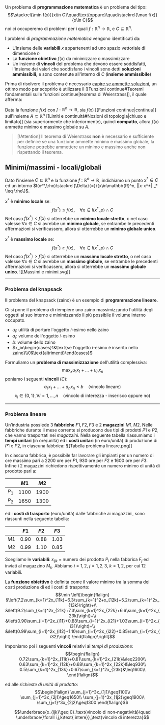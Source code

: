 Un problema di **programmazione matematica** è un problema del tipo:
$$\stackrel{\min f(x)}{x\in C}\quad\text{oppure}\quad\stackrel{\max f(x)}{x\in C}$$
noi ci occuperemo di problemi per i quali $f:\mathbb{R}^n\to \mathbb{R}$, e $C\subseteq \mathbb{R}^n$.

I problemi di _programmazione matematica_ vengono identificati da:
- L'insieme delle **variabili** $x$ appartenenti ad uno spazio vettoriale di dimensione $n$
- La **funzione obiettivo** $f(x)$ da minimizzare o massimizzare
- Un insieme di **vincoli** del problema che devono essere soddisfatti, l'insieme dei valori che soddisfano i vincoli sono detti **soluzioni ammissibili**, e sono contenute all'interno di $C$ (**insieme ammissibile**)

Prima di risolvere il problema è necessario <u>capire se ammette soluzioni</u>, un ottimo modo per scoprirlo è utilizzare il [[Funzioni continue#Teoremi fondamentali sulle funzioni continue|teorema di Weierstrass]], il quale afferma:

Data la funzione $f(x)$ con $f:\mathbb{R}^n\to\mathbb{R}$, sia $f(x)$ [[Funzioni continue|continua]] sull'insieme $A\subset\mathbb{R}^n$ [[Limiti e continuità#Nozioni di topologia|chiuso e limitato]] (sia superiormente che inferiormente), quindi **compatto**, allora $f(x)$ ammette minimo e massimo globale su $A$.

>[!Attention]
>Il teorema di Weierstrass **non** è necessario e sufficiente per definire se una funzione ammette minimo e massimo globale, la funzione potrebbe ammettere un minimo e massimo anche non rispettando il teorema.

## Minimi/massimi - locali/globali
Dato l'insieme $C\subseteq \mathbb{R}^n$ e la funzione $f:\mathbb{R}^n\to\mathbb{R}$, indichiamo un punto $x^*\in C$ ed un intorno $I(x^*,\rho)\stackrel{\Delta}{=}\{x\in\mathbb{R}^n, ||x-x^*||_* \leq \rho\}$.

$x^*$ è **minimo locale** se:
$$f(x^*)\leq f(x),\quad\forall x\in I(x^*,\rho)\cap C$$
Nel caso $f(x^*) < f(x)$ si otterrebbe un **minimo locale stretto**, o nel caso valesse $\forall x\in C$ si avrebbe un **minimo globale**, se entrambe le precedenti affermazioni si verificassero, allora si otterrebbe un **minimo globale unico**.

$x^*$ è **massimo locale** se:
$$f(x^*)\geq f(x),\quad\forall x\in I(x^*,\rho)\cap C$$
Nel caso $f(x^*) > f(x)$ si otterrebbe un **massimo locale stretto**, o nel caso valesse $\forall x\in C$ si avrebbe un **massimo globale**, se entrambe le precedenti affermazioni si verificassero, allora si otterrebbe un **massimo globale unico**.
![[Massimi e minimi.svg]]

---
### Problema del knapsack
Il problema del knapsack (zaino) è un esempio di **programmazione lineare**.

Ci si pone il problema di riempiere uno zaino massimizzando l'utilità degli oggetti al suo interno e minimizzando il più possibile il volume interno occupato.
- $u_i$: utilità di portare l'oggetto $i$-esimo nello zaino
- $a_i$: volume dell'oggetto $i$-esimo
- $b$: volume dello zaino
- $x_i=\begin{cases}1&\text{se l'oggetto i-esimo è inserito nello zaino}\\0&\text{altrimenti}\end{cases}$

Formuliamo un **problema di massimizzazione** dell'utilità complessiva:
$$\max_x u_1x_1+...+u_nx_n$$
poniamo i seguenti **vincoli** ($C$):
$$a_1x_1+...+a_nx_n\leq b\quad\text{(vincolo lineare)}$$
$$x_i\in\{0,1\},\forall i=1,...,n\quad\text{(vincolo di interezza - inserisco oppure no)}$$

---
### Problema lineare
Un’industria possiede $3$ **fabbriche** $F1, F2, F3$ e $2$ **magazzini** $M1, M2$.
Nelle fabbriche durante il mese corrente si producono due tipi di prodotti $P1$ e $P2$, che vanno trasportati nei _magazzini_.
Nella seguente tabella riassumiamo i **tempi unitari** (in ore/unità) ed i **costi unitari** (in euro/unità) di produzione di $P1$ e $P2$, in ciascuna fabbrica:
![[Tabella problema lineare.png]]

In ciascuna fabbrica, è possibile far lavorare gli impianti per un numero di ore massimo pari a $2200$ ore per $F1$, $930$ ore per $F2$ e $1600$ ore per $F3$. Infine i $2$ magazzini richiedono rispettivamente un numero minimo di unità di prodotto pari a:

|       | $M1$   | $M2$   |
| ----- | ------ | ------ |
| $P_1$ | $1100$ | $1900$ |
| $P_2$ | $1650$ | $1300$ |

ed i **costi di trasporto** (euro/unità) dalle fabbriche ai magazzini, sono riassunti nella seguente tabella:

|      | $F1$   | $F2$   | $F3$   |
| ---- | ------ | ------ | ------ |
| $M1$ | $0.90$ | $0.88$ | $1.03$ |
| $M2$ | $0.99$ | $1.10$ | $0.85$ |

Scegliamo le **variabili**:
$x_{ijk}$ = numero dei prodotto $P_i$ nella fabbrica $F_j$ ed inviati al magazzino $M_k$.
Abbiamo $i=1,2$, $j=1,2,3$, $k=1,2$, per cui $12$ variabili.

La **funzione obiettivo** è definita come il valore minimo tra la somma dei costi produzione di ed i costi di trasporto:
$$\min
\left[\begin{flalign}
&\left(7.2\sum_{k=1}^2x_{11k}+6.3\sum_{k=1}^2+x_{12k}+5.2\sum_{k=1}^2x_{13k}\right)+\\
&\left(9.2\sum_{k=1}^2x_{21k}+7.3\sum_{k=1}^2x_{22k}+6.6\sum_{k=1}^2x_{23k}\right)+\\
&\left(0.90\sum_{i=1}^2x_{i11}+0.88\sum_{i=1}^2x_{i21}+1.03\sum_{i=1}^2x_{i31}\right)+\\
&\left(0.99\sum_{i=1}^2x_{i12}+1.10\sum_{i=1}^2x_{i22}+0.85\sum_{i=1}^2x_{i32}\right)
\end{flalign}\right]$$

Imponiamo poi i seguenti **vincoli** relativi ai _tempi di produzione_:
$$\begin{flalign}
0.72\sum_{k=1}^2x_{11k}+0.81\sum_{k=1}^2x_{21k}&\leq2200\\
0.63\sum_{k=1}^2x_{12k}+0.68\sum_{k=1}^2x_{22k}&\leq930\\
0.5\sum_{k=1}^2x_{13k}+0.67\sum_{k=1}^2x_{23k}&\leq1600\\
\end{flalign}$$

ed alle _richieste di unità di prodotto_:
$$\begin{flalign}
\sum_{j=1}^3x_{1j1}\geq1100\\
\sum_{j=1}^3x_{2j1}\geq1650\\
\sum_{j=1}^3x_{1j2}\geq1900\\
\sum_{j=1}^3x_{2j2}\geq1300
\end{flalign}$$

$$\underbrace{x_{ijk}\geq 0}_\text{vincolo di non-negatività}\quad \underbrace{\forall i,j,k\text{ intere}}_\text{vincolo di interezza}$$
